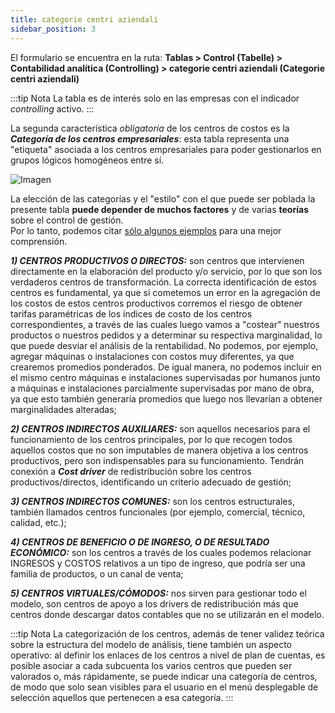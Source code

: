 ```yaml
---
title: categorie centri aziendali
sidebar_position: 3
---
```


El formulario se encuentra en la ruta: **Tablas > Control (Tabelle) > Contabilidad analítica (Controlling) > categorie centri aziendali (Categorie centri aziendali)**

:::tip Nota
La tabla es de interés solo en las empresas con el indicador *controlling* activo.
:::

La segunda característica *obligatoria* de los centros de costos es la ***Categoría de los centros empresariales***: esta tabla representa una "etiqueta" asociada a los centros empresariales para poder gestionarlos en grupos lógicos homogéneos entre sí.

![Imagen](/img/it-it/configurations/tables/controlling/analytical-accounting/corporate-centers-categories.png)

La elección de las categorías y el "estilo" con el que puede ser poblada la presente tabla **puede depender de muchos factores** y de varias **teorías** sobre el control de gestión.  
Por lo tanto, podemos citar <u>sólo algunos ejemplos</u> para una mejor comprensión.

***1) CENTROS PRODUCTIVOS O DIRECTOS:*** son centros que intervienen directamente en la elaboración del producto y/o servicio, por lo que son los verdaderos centros de transformación. La correcta identificación de estos centros es fundamental, ya que si cometemos un error en la agregación de los costos de estos centros productivos corremos el riesgo de obtener tarifas paramétricas de los índices de costo de los centros correspondientes, a través de las cuales luego vamos a "costear" nuestros productos o nuestros pedidos y a determinar su respectiva marginalidad, lo que puede desviar el análisis de la rentabilidad. No podemos, por ejemplo, agregar máquinas o instalaciones con costos muy diferentes, ya que crearemos promedios ponderados. De igual manera, no podemos incluir en el mismo centro máquinas e instalaciones supervisadas por humanos junto a máquinas e instalaciones parcialmente supervisadas por mano de obra, ya que esto también generaría promedios que luego nos llevarían a obtener marginalidades alteradas;

***2) CENTROS INDIRECTOS AUXILIARES:*** son aquellos necesarios para el funcionamiento de los centros principales, por lo que recogen todos aquellos costos que no son imputables de manera objetiva a los centros productivos, pero son indispensables para su funcionamiento. Tendrán conexión a ***Cost driver*** de redistribución sobre los centros productivos/directos, identificando un criterio adecuado de gestión;

***3) CENTROS INDIRECTOS COMUNES:*** son los centros estructurales, también llamados centros funcionales (por ejemplo, comercial, técnico, calidad, etc.);

***4) CENTROS DE BENEFICIO O DE INGRESO, O DE RESULTADO ECONÓMICO:*** son los centros a través de los cuales podemos relacionar INGRESOS y COSTOS relativos a un tipo de ingreso, que podría ser una familia de productos, o un canal de venta;

***5) CENTROS VIRTUALES/CÓMODOS:*** nos sirven para gestionar todo el modelo, son centros de apoyo a los drivers de redistribución más que centros donde descargar datos contables que no se utilizarán en el modelo.

:::tip Nota
La categorización de los centros, además de tener validez teórica sobre la estructura del modelo de análisis, tiene también un aspecto operativo: al definir los enlaces de los centros a nivel de plan de cuentas, es posible asociar a cada subcuenta los varios centros que pueden ser valorados o, más rápidamente, se puede indicar una categoría de centros, de modo que solo sean visibles para el usuario en el menú desplegable de selección aquellos que pertenecen a esa categoría.
:::